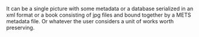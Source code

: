 It can be a single picture with some metadata or a database 
serialized in an xml format or a book consisting of jpg files and bound together by a METS metadata file. Or whatever
the user considers a unit of works worth preserving.